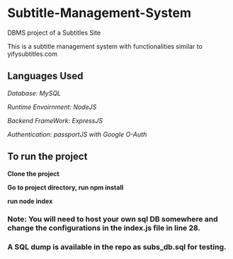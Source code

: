 # Subtitle-Management-System
DBMS project of a Subtitles Site

This is a subtitle management system with functionalities similar to yifysubtitles.com

## Languages Used
*Database: MySQL*

*Runtime Envoirnment: NodeJS*

*Backend FrameWork: ExpressJS*

*Authentication: passportJS with Google O-Auth*

## To run the project
**Clone the project**

**Go to project directory, run npm install**

**run node index**

### Note: You will need to host your own sql DB somewhere and change the configurations in the index.js file in line 28.
### A SQL dump is available in the repo as subs_db.sql for testing.

